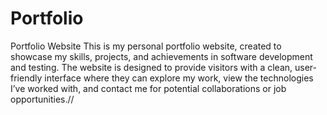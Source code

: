 # Portfolio
Portfolio Website
This is my personal portfolio website, created to showcase my skills, projects, and achievements in software development and testing. The website is designed to provide visitors with a clean, user-friendly interface where they can explore my work, view the technologies I’ve worked with, and contact me for potential collaborations or job opportunities.//

